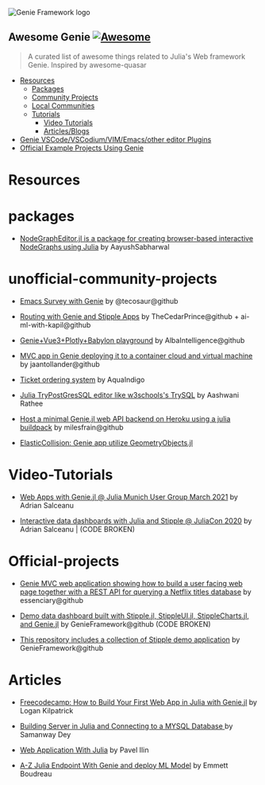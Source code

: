 ![Genie Framework logo](https://raw.githubusercontent.com/GenieFramework/Genie.jl/master/docs/content/img/genie_logo.png)

## Awesome Genie [![Awesome](https://cdn.rawgit.com/sindresorhus/awesome/d7305f38d29fed78fa85652e3a63e154dd8e8829/media/badge.svg)](https://github.com/sindresorhus/awesome)

> A curated list of awesome things related to Julia's Web framework Genie. Inspired by awesome-quasar

- [Resources](#resources)
    - [Packages](#packages)
    - [Community Projects](#unofficial-community-projects)
    - [Local Communities](#local-communities)
    - [Tutorials](#tutorials)
      - [Video Tutorials](#video-tutorials)
      - [Articles/Blogs](#articles)
- [Genie VSCode/VSCodium/VIM/Emacs/other editor Plugins](#community-tools)
- [Official Example Projects Using Genie](#official-projects)

# Resources

# packages
* [NodeGraphEditor.jl is a package for creating browser-based interactive NodeGraphs using Julia](https://github.com/AayushSabharwal/NodeGraphEditor.jl) by AayushSabharwal

# unofficial-community-projects
* [Emacs Survey with Genie](https://github.com/tecosaur/emacs-survey) by @tecosaur@github

* [Routing with Genie and Stipple Apps](https://github.com/AbhimanyuAryan/MultiRoute) by TheCedarPrince@github + ai-ml-with-kapil@github

* [Genie+Vue3+Plotly+Babylon playground](https://github.com/AlbaIntelligence/Genie_Vue3_Plotly_Babylon_playground__Genie_side) by AlbaIntelligence@github

* [MVC app in Genie deploying it to a container cloud and virtual machine](https://github.com/jaantollander/GenieWebApp.jl) by jaantollander@github

* [Ticket ordering system](https://github.com/AquaIndigo/DBTicket) by AquaIndigo

* [Julia TryPostGresSQL editor like w3schools's TrySQL](https://github.com/ashwani-rathee/GeniePostgresExample) by Aashwani Rathee

* [Host a minimal Genie.jl web API backend on Heroku using a julia buildpack](https://github.com/milesfrain/GenieOnHeroku) by milesfrain@github

* [ElasticCollision: Genie app utilize GeometryObjects.jl](https://github.com/AtelierArith/ElasticCollision.jl)

# Video-Tutorials

* [Web Apps with Genie.jl @ Julia Munich User Group March 2021](https://youtu.be/0DizdxCSNms) by Adrian Salceanu

* [Interactive data dashboards with Julia and Stipple @ JuliaCon 2020](https://youtu.be/8sciqIMXBng) by Adrian Salceanu | (CODE BROKEN)


# Official-projects

* [Genie MVC web application showing how to build a user facing web page together with a REST API for querying a Netflix titles database](https://github.com/essenciary/genie-watch-tonight) by essenciary@github

* [Demo data dashboard built with Stipple.jl, StippleUI.jl, StippleCharts.jl, and Genie.jl](https://github.com/GenieFramework/Stipple-Demo-GermanCredits) by GenieFramework@github (CODE BROKEN)

* [This repository includes a collection of Stipple demo application](https://github.com/GenieFramework/StippleDemos) by GenieFramework@github 

# Articles
* [Freecodecamp: How to Build Your First Web App in Julia with Genie.jl](https://www.freecodecamp.org/news/how-to-build-web-apps-in-julia/) by Logan Kilpatrick 

* [Building Server in Julia and Connecting to a MYSQL Database
](https://dzone.com/articles/building-server-in-julia-and-connecting-to-a-datab) by Samanway Dey

* [Web Application With Julia](https://medium.com/geekculture/web-application-with-julia-119be4347de0) by Pavel Ilin

* [A-Z Julia Endpoint With Genie and deploy ML Model](https://towardsdatascience.com/a-z-julia-endpoint-with-genie-a2e0c2f1c884) by 
Emmett Boudreau
